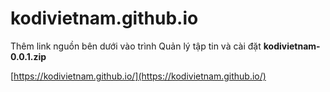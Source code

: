 # kodivietnam.github.io
Thêm link nguồn bên dưới vào trình Quản lý tập tin và cài đặt **kodivietnam-0.0.1.zip**

[https://kodivietnam.github.io/](https://kodivietnam.github.io/)
